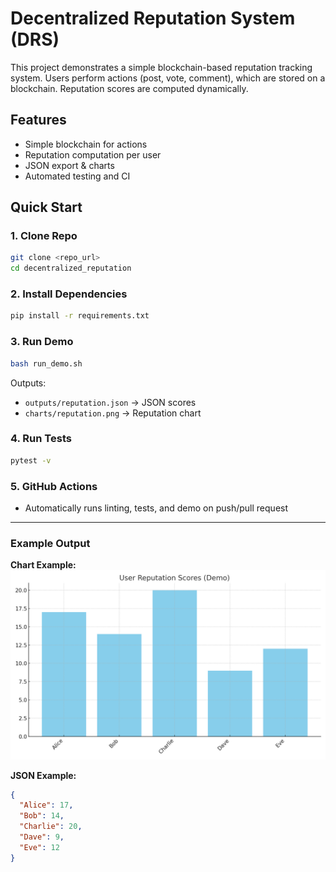 # Decentralized Reputation System (DRS)

This project demonstrates a simple blockchain-based reputation tracking system. Users perform actions (post, vote, comment), which are stored on a blockchain. Reputation scores are computed dynamically.

## Features
- Simple blockchain for actions
- Reputation computation per user
- JSON export & charts
- Automated testing and CI

## Quick Start

### 1. Clone Repo
```bash
git clone <repo_url>
cd decentralized_reputation
```

### 2. Install Dependencies
```bash
pip install -r requirements.txt
```

### 3. Run Demo
```bash
bash run_demo.sh
```

Outputs:
- `outputs/reputation.json` → JSON scores
- `charts/reputation.png` → Reputation chart

### 4. Run Tests
```bash
pytest -v
```

### 5. GitHub Actions
- Automatically runs linting, tests, and demo on push/pull request

---

### Example Output

**Chart Example:**
![Reputation Chart](charts/reputation.png)

**JSON Example:**
```json
{
  "Alice": 17,
  "Bob": 14,
  "Charlie": 20,
  "Dave": 9,
  "Eve": 12
}
```
